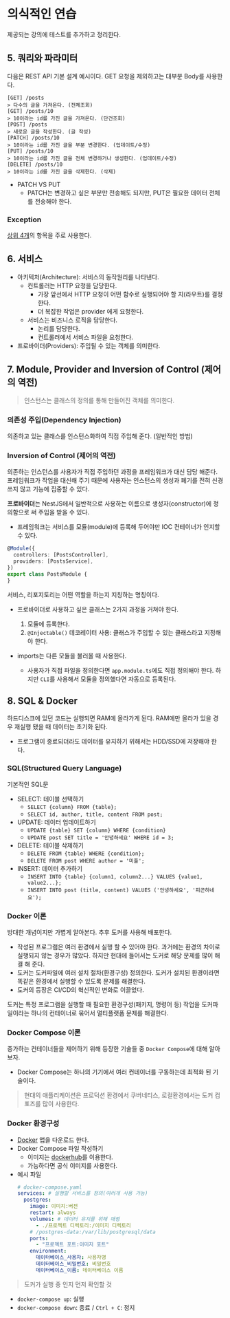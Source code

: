# 의식적인 연습

제공되는 강의에 테스트를 추가하고 정리한다.

## 5. 쿼리와 파라미터

다음은 REST API 기본 설계 예시이다. GET 요청을 제외하고는 대부분 Body를 사용한다.

```text
[GET] /posts 
> 다수의 글을 가져온다. (전체조회)
[GET] /posts/10 
> 10이라는 id를 가진 글을 가져온다. (단건조회)
[POST] /posts 
> 새로운 글을 작성한다. (글 작성)
[PATCH] /posts/10 
> 10이라는 id를 가진 글을 부분 변경한다. (업데이트/수정)
[PUT] /posts/10
> 10이라는 id를 가진 글을 전체 변경하거나 생성한다. (업데이트/수정)
[DELETE] /posts/10
> 10이라는 id를 가진 글을 삭제한다. (삭제)
```

- PATCH VS PUT
    - PATCH는 변경하고 싶은 부분만 전송해도 되지만, PUT은 필요한 데이터 전체를 전송해야 한다.

### Exception

[상위 4개](https://docs.nestjs.com/exception-filters)의 항목을 주로 사용한다.

## 6. 서비스

- 아키텍처(Architecture): 서비스의 동작원리를 나타낸다.
    - 컨트롤러는 HTTP 요청을 담당한다.
        - 가장 앞선에서 HTTP 요청이 어떤 함수로 실행되어야 할 지(라우트)를 결정한다.
        - 더 복잡한 작업은 provider 에게 요청한다.
    - 서비스는 비즈니스 로직을 담당한다.
        - 논리를 담당한다.
        - 컨트롤러에서 서비스 파일을 요청한다.
- 프로바이더(Providers): 주입될 수 있는 객체를 의미한다.

## 7. Module, Provider and Inversion of Control (제어의 역전)

> 인스턴스는 클래스의 정의를 통해 만들어진 객체를 의미한다.

### 의존성 주입(Dependency Injection)

의존하고 있는 클래스를 인스턴스화하여 직접 주입해 준다. (일반적인 방법)

### Inversion of Control (제어의 역전)

의존하는 인스턴스를 사용자가 직접 주입하던 과정을 프레임워크가 대신 담당 해준다. 프레임워크가 작업을 대신해 주기 때문에
사용자는 인스턴스의 생성과 폐기를 전혀 신경 쓰지 않고 기능에 집중할 수 있다.

**프로바이더**는 NestJS에서 일반적으로 사용하는 이름으로 생성자(constructor)에 정의함으로 써 주입을 받을 수 있다.

- 프레임워크는 서비스를 모듈(module)에 등록해 두어야만 IOC 컨테이너가 인지할 수 있다.

```typescript
@Module({
  controllers: [PostsController],
  providers: [PostsService],
})
export class PostsModule {
}
```

서비스, 리포지토리는 어떤 역할을 하는지 지칭하는 명칭이다.

- 프로바이더로 사용하고 싶은 클래스는 2가지 과정을 거쳐야 한다.
    1. 모듈에 등록한다.
    2. `@Injectable()` 데코레이터 사용: 클래스가 주입할 수 있는 클래스라고 지정해야 한다.

- imports는 다른 모듈을 불러올 때 사용한다.
    - 사용자가 직접 파일을 정의한다면 `app.module.ts`에도 직접 정의해야 한다. 하지만 `CLI`를 사용해서 모듈을 정의했다면 자동으로 등록된다.

## 8. SQL & Docker

하드디스크에 있던 코드는 실행되면 RAM에 올라가게 된다. RAM에만 올라가 있을 경우 재실행 됐을 때 데이터는 초기화 된다.

- 프로그램이 종료되더라도 데이터를 유지하기 위해서는 HDD/SSD에 저장해야 한다.

### SQL(Structured Query Language)

기본적인 SQL문

- SELECT: 테이블 선택하기
    - `SELECT {column} FROM {table};`
    - `SELECT id, author, title, content FROM post;`
- UPDATE: 데이터 업데이트하기
    - `UPDATE {table} SET {column} WHERE {condition}`
    - `UPDATE post SET title = '안녕하세요' WHERE id = 3;`
- DELETE: 테이블 삭제하기
    - `DELETE FROM {table} WHERE {condition};`
    - `DELETE FROM post WHERE author = '미플';`
- INSERT: 데이터 추가하기
    - `INSERT INTO {table} {column1, column2...} VALUES {value1, value2...};`
    - `INSERT INTO post (title, content) VALUES ('안녕하세요', '피곤하네요');`

### Docker 이론

방대한 개념이지만 가볍게 알아본다. 추후 도커를 사용해 배포한다.

- 작성된 프로그램은 여러 환경에서 실행 할 수 있어야 한다. 과거에는 환경의 차이로 실행되지 않는 경우가 많았다.
  하지만 현대에 들어서는 도커로 해당 문제를 많이 해결 해 준다.
- 도커는 도커파일에 여러 설치 절차(환경구성) 정의한다. 도커가 설치된 환경이라면 똑같은 환경에서 실행할 수 있도록
  문제를 해결한다.
- 도커의 등장은 CI/CD의 혁신적인 변화로 이끌었다.

도커는 특정 프로그램을 실행할 때 필요한 환경구성(패키지, 명령어 등) 작업을 도커파일이라는 하나의 컨테이너로 묶어서
멀티플랫폼 문제를 해결한다.

### Docker Compose 이론

증가하는 컨테이너들을 제어하기 위해 등장한 기술들 중 `Docker Compose`에 대해 알아보자.

- Docker Compose는 하나의 기기에서 여러 컨테이너를 구동하는데 최적화 된 기술이다.

> 현대의 애플리케이션은 프로덕션 환경에서 쿠버네티스, 로컬환경에서는 도커 컴포즈를 많이 사용한다.

### Docker 환경구성

- [Docker](https://www.docker.com/) 앱을 다운로드 한다.
- Docker Compose 파일 작성하기
    - 이미지는 [dockerhub](https://hub.docker.com/)를 이용한다.
    - 가능하다면 공식 이미지를 사용한다.
- 예시 파일
    ```yaml
    # docker-compose.yaml
    services: # 실행할 서비스를 정의(여러개 사용 가능)
      postgres:
        image: 이미지:버전
        restart: always
        volumes: # 데이터 유지를 위해 매핑
          - ./프로젝트 디렉토리:/이미지 디렉토리 
        # /postgres-data:/var/lib/postgresql/data
        ports:
          - "프로젝트 포트:이미지 포트"
        environment:
          데이터베이스_사용자: 사용자명
          데이터베이스_비밀번호: 비밀번호
          데이터베이스_이름: 데이터베이스 이름
    ```

> 도커가 실행 중 인지 먼저 확인할 것

- `docker-compose up`: 실행
- `docker-compose down`: 종료 / `Ctrl + C`: 정지 